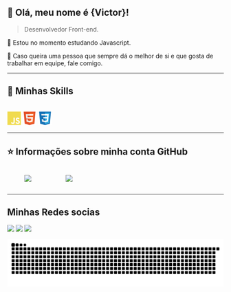 ## 💜 Olá, meu nome é <strong>{Victor}!</strong>

> Desenvolvedor Front-end.

🔭 Estou no momento estudando Javascript.

💬 Caso queira uma pessoa que sempre dá o melhor de si e que gosta de trabalhar em equipe, fale comigo.

----

## 🚀 Minhas Skills
<div style="display: inline_block"><br>
  <img alt="Javascript" height="32" src="https://raw.githubusercontent.com/devicons/devicon/master/icons/javascript/javascript-plain.svg">
  <img alt="HTML" height="32" src="https://raw.githubusercontent.com/devicons/devicon/master/icons/html5/html5-original.svg">
  <img alt="CSS" height="32"src="https://raw.githubusercontent.com/devicons/devicon/master/icons/css3/css3-original.svg">
</div>

---

## ⭐ Informações sobre minha conta GitHub
<div style="display: flex">
  
<figure>
  <img height="138px" align="center" src="https://github-readme-stats.vercel.app/api?username=v0nor&show_icons=true&layout=compact&langs_count=7&theme=midnight-purple&locale=pt-br&border_radius=14px&bg_color=323232"/>
</figure>
<figure>
  <img height="138px" align="center" src="https://github-readme-stats.vercel.app/api/top-langs/?username=v0nor&layout=compact&langs_count=7&theme=midnight-purple&locale=pt-br&border_radius=14px&bg_color=323232"/>
</figure>
  
</div>

---


## Minhas Redes socias 
  <a href="https://www.instagram.com/vic.tt0r/" target="_blank"><img src="https://img.shields.io/badge/-Instagram-%23E4405F?style=for-the-badge&logo=instagram&logoColor=white" target="_blank"></a>
  <a href = "mailto:vonorvictor@gmail.com"><img src="https://img.shields.io/badge/-Gmail-%23333?style=for-the-badge&logo=gmail&logoColor=white" target="_blank"></a>
  <a href="https://www.linkedin.com/in/dev-victor" target="_blank"><img src="https://img.shields.io/badge/-LinkedIn-%230077B5?style=for-the-badge&logo=linkedin&logoColor=white" target="_blank"></a> 
  
![Snake animation](https://github.com/v0nor/v0nor/blob/output/github-contribution-grid-snake.svg)

